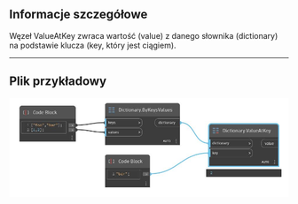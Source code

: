 ## Informacje szczegółowe
Węzeł ValueAtKey zwraca wartość (value) z danego słownika (dictionary) na podstawie klucza (key, który jest ciągiem).
___
## Plik przykładowy

![ValueAtKey](./DesignScript.Builtin.Dictionary.ValueAtKey_img.jpg)

